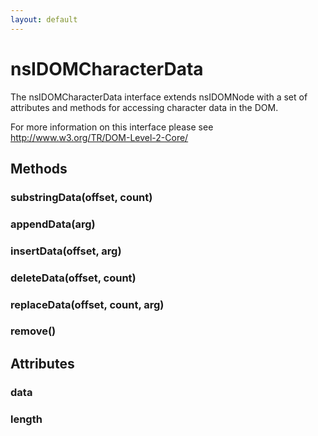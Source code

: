 ```yaml
---
layout: default
---
```


# nsIDOMCharacterData #
  
The nsIDOMCharacterData interface extends nsIDOMNode with a set of   
attributes and methods for accessing character data in the DOM.  
  
For more information on this interface please see   
http://www.w3.org/TR/DOM-Level-2-Core/  
  

## Methods ##

### substringData(offset, count) ###

### appendData(arg) ###

### insertData(offset, arg) ###

### deleteData(offset, count) ###

### replaceData(offset, count, arg) ###

### remove() ###

## Attributes ##

### data ###

### length ###
